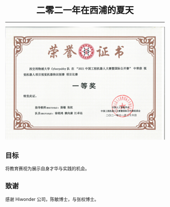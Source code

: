 # <div style="text-align: center;">二零二一年在西浦的夏天</div>

---

![荣誉证书](results/certificate_of_honor.JPG)

## 目标
将教育赛视为展示自身才华与实践的机会。

## 致谢
感谢 Hiwonder 公司，陈敏博士，与张权博士。
